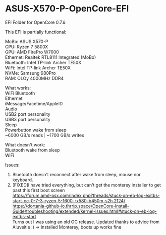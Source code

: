 # ASUS-X570-P-OpenCore-EFI  
EFI Folder for OpenCore 0.7.6  

This EFI is partially functional:  

MoBo: ASUS X570-P    
CPU: Ryzen 7 5800X  
GPU: AMD FirePro W7000  
Ethernet: Realtek RTL8111 Integrated (MoBo)  
Bluetooth: Intel TP-link Archer TE50X  
WiFi:  Intel TP-link Archer TE50X   
NVMe: Samsung 980Pro  
RAM: OLOy 4000MHz DDR4  

What works:  
WiFi 
Bluetooth  
Ethernet  
iMessage/Facetime/AppleID  
Audio  
USB2 port personality  
USB3 port personality  
Sleep    
Powerbutton wake from sleep    
~6000 GB/s reads | ~1700 GB/s writes  

What doesn't work:  
Bluetooth wake from sleep  
WiFi

Issues:  

1) Bluetooth doesn't reconnect after wake from sleep, mouse nor keyboard.     
2) [FIXED]I have tried everything, but can't get the monterey installer to get past this first boot screen    
    https://forum.amd-osx.com/index.php?threads/stuck-on-eb-log-exitbs-start-oc-0-7-3-ryzen-5-1600-rx580-b450m-s2h.2124/  
    https://dortania-github-io.thrrip.space/OpenCore-Install-Guide/troubleshooting/extended/kernel-issues.html#stuck-on-eb-log-exitbs-start   
    Turns out I was using an old OC release. Updated thanks to advice from Aluveitie :) -> installed Monterey, boots up works fine 
